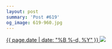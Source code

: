 ```yaml
---
layout: post
summary: 'Post #619'
og_image: 619-960.jpg
---
```


<p>
 <time>
  <a href="/619">
   {{ page.date | date: "%B %-d, %Y" }}
  </a>
 </time>
 <a href="/619">
  <img data-taken="4/26/2017" sizes="(min-width: 700px) 50vw, calc(100vw - 2rem)" src="{{ site.assets_url }}/619-480.jpg" srcset="{{ site.assets_url }}/619-240.jpg 240w, {{ site.assets_url }}/619-480.jpg 480w, {{ site.assets_url }}/619-720.jpg 720w, {{ site.assets_url }}/619-960.jpg 960w"/>
 </a>
</p>
